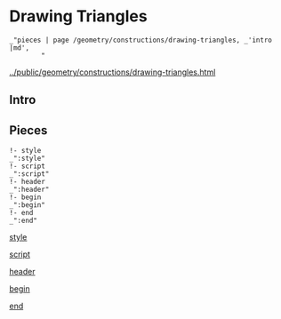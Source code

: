 # Drawing Triangles

    _"pieces | page /geometry/constructions/drawing-triangles, _'intro |md',
            "

[../public/geometry/constructions/drawing-triangles.html](# "save:")


## Intro

## Pieces

    !- style
    _":style"
    !- script
    _":script"
    !- header
    _":header"
    !- begin
    _":begin"
    !- end
    _":end"

[style]() 

[script]()

[header]()

[begin]()

[end]()

